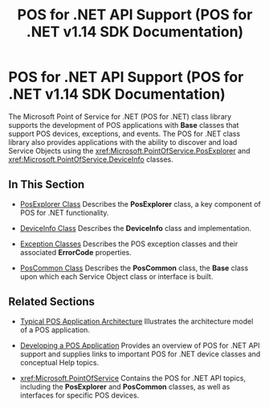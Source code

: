 ﻿---
title: POS for .NET API Support (POS for .NET v1.14 SDK Documentation)
description: POS for .NET API Support (POS for .NET v1.14 SDK Documentation) (POS for .NET v1.14 SDK Documentation)
ms.date: 03/03/2014
ms.update-cycle: 1825-days
ms.topic: how-to
ms.custom: "pos-restored-from-archive,UpdateFrequency5"
---

# POS for .NET API Support (POS for .NET v1.14 SDK Documentation)

The Microsoft Point of Service for .NET (POS for .NET) class library supports the development of POS applications with **Base** classes that support POS devices, exceptions, and events. The POS for .NET class library also provides applications with the ability to discover and load Service Objects using the <xref:Microsoft.PointOfService.PosExplorer> and <xref:Microsoft.PointOfService.DeviceInfo> classes.

## In This Section

- [PosExplorer Class](posexplorer-class.md)
    Describes the **PosExplorer** class, a key component of POS for .NET functionality.

- [DeviceInfo Class](deviceinfo-class.md)
    Describes the **DeviceInfo** class and implementation.

- [Exception Classes](exception-classes.md)
    Describes the POS exception classes and their associated **ErrorCode** properties.

- [PosCommon Class](poscommon-class.md)
    Describes the **PosCommon** class, the **Base** class upon which each Service Object class or interface is built.

## Related Sections

- [Typical POS Application Architecture](typical-pos-application-architecture.md)
    Illustrates the architecture model of a POS application.

- [Developing a POS Application](developing-a-pos-application.md)
    Provides an overview of POS for .NET API support and supplies links to important POS for .NET device classes and conceptual Help topics.

- <xref:Microsoft.PointOfService>
    Contains the POS for .NET API topics, including the **PosExplorer** and **PosCommon** classes, as well as interfaces for specific POS devices.
